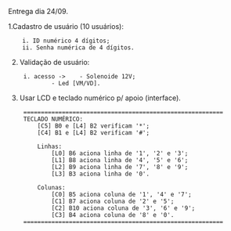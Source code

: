 Entrega dia 24/09.

1.Cadastro de usuário (10 usuários):

		i. ID numérico 4 dígitos;
		ii. Senha numérica de 4 dígitos.
	
2. Validação de usuário: 

		i. acesso ->	- Solenoide 12V;
				- Led [VM/VD].
			
3. Usar LCD e teclado numérico p/ apoio (interface).

		=========================================================
		TECLADO NUMÉRICO:
			[C5] B0 e [L4] B2 verificam '*';
			[C4] B1 e [L4] B2 verificam '#';
	
			Linhas:
				[L0] B6 aciona linha de '1', '2' e '3';
				[L1] B8 aciona linha de '4', '5' e '6';
				[L2] B9 aciona linha de '7', '8' e '9';
				[L3] B3 aciona linha de '0'.
	
			Colunas:
				[C0] B5 aciona coluna de '1', '4' e '7';
				[C1] B7 aciona coluna de '2' e '5';
				[C2] B10 aciona coluna de '3', '6' e '9';
				[C3] B4 aciona coluna de '8' e '0'.
		=========================================================
